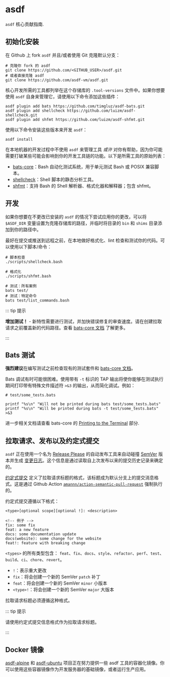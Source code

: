 # asdf

`asdf` 核心贡献指南.

## 初始化安装

在 Github 上 fork `asdf` 并且/或者使用 Git 克隆默认分支：

```shell:no-line-numbers
# 克隆你 fork 的 asdf
git clone https://github.com/<GITHUB_USER>/asdf.git
# 或者直接克隆 asdf
git clone https://github.com/asdf-vm/asdf.git
```

核心开发所需的工具都列举在这个存储库的 `.tool-versions` 文件中。如果你想要使用 `asdf` 自身来管理它，请使用以下命令添加这些插件：

```shell:no-line-numbers
asdf plugin add bats https://github.com/timgluz/asdf-bats.git
asdf plugin add shellcheck https://github.com/luizm/asdf-shellcheck.git
asdf plugin add shfmt https://github.com/luizm/asdf-shfmt.git
```

使用以下命令安装这些版本来开发 `asdf`：

```shell:no-line-numbers
asdf install
```

在本地机器的开发过程中不使用 `asdf` 来管理工具 _或许_ 对你有帮助，因为你可能需要打破某些可能会影响到你的开发工具链的功能。以下是所需工具的原始列表：

- [bats-core](https://github.com/bats-core/bats-core)：Bash 自动化测试系统，用于单元测试 Bash 或 POSIX 兼容脚本。
- [shellcheck](https://github.com/koalaman/shellcheck)：Shell 脚本的静态分析工具。
- [shfmt](https://github.com/mvdan/sh)：支持 Bash 的 Shell 解析器、格式化器和解释器；包含 shfmt。

## 开发

如果你想要在不更改已安装的 `asdf` 的情况下尝试应用你的更改，可以将 `$ASDF_DIR` 变量设置为克隆存储库的路径，并临时将目录的 `bin` 和 `shims` 目录添加到你的路径中。

最好在提交或推送到远程之前，在本地做好格式化、lint 检查和测试你的代码。可以使用以下脚本/命令：

```shell:no-line-numbers
# 脚本检查
./scripts/shellcheck.bash

# 格式化
./scripts/shfmt.bash

# 测试：所有案例
bats test/
# 测试：特定命令
bats test/list_commands.bash
```

::: tip 提示

**增加测试！** - 新特性需要进行测试，并加快错误修复的审查速度。请在创建拉取请求之前覆盖新的代码路径。查看 [bats-core 文档](https://bats-core.readthedocs.io/en/stable/index.html) 了解更多。

:::

## Bats 测试

**强烈建议**在编写测试之前检查现有的测试套件和 [bats-core 文档](https://bats-core.readthedocs.io/en/stable/index.html)。

Bats 调试有时可能很困难。使用带有 `-t` 标识的 TAP 输出将使你能够在测试执行期间打印带有特殊文件描述符 `>&3` 的输出，从而简化调试。例如：

```shell
# test/some_tests.bats

printf "%s\n" "Will not be printed during bats test/some_tests.bats"
printf "%s\n" "Will be printed during bats -t test/some_tests.bats" >&3
```

进一步相关文档请查看 bats-core 的 [Printing to the Terminal](https://bats-core.readthedocs.io/en/stable/writing-tests.html#printing-to-the-terminal) 部分.

## 拉取请求、发布以及约定式提交

`asdf` 正在使用一个名为 [Release Please](https://github.com/googleapis/release-please) 的自动发布工具来自动碰撞 [SemVer](https://semver.org/) 版本并生成 [变更日志](https://github.com/asdf-vm/asdf/blob/master/CHANGELOG.md)。这个信息是通过读取自上次发布以来的提交历史记录来确定的。

[约定式提交](https://www.conventionalcommits.org/zh-hans/) 定义了拉取请求标题的格式，该标题成为默认分支上的提交消息格式。这是通过 Github Action [`amannn/action-semantic-pull-request`](https://github.com/amannn/action-semantic-pull-request) 强制执行的。

约定式提交遵循以下格式：

```:no-line-numbers
<type>[optional scope][optional !]: <description>

<!-- 例子 -->
fix: some fix
feat: a new feature
docs: some documentation update
docs(website): some change for the website
feat!: feature with breaking change
```
`<types>` 的所有类型包含： `feat`、`fix`、`docs`、`style`、`refactor`、`perf`、`test`、`build`、`ci`、`chore`、`revert`。

* `!`：表示重大更改
* `fix`：将会创建一个新的 SemVer `patch` 补丁
* `feat`：将会创建一个新的 SemVer `minor` 小版本
* `<type>!`：将会创建一个新的 SemVer `major` 大版本

拉取请求标题必须遵循这种格式。

::: tip 提示

请使用约定式提交信息格式作为拉取请求标题。

:::

## Docker 镜像

[asdf-alpine](https://github.com/vic/asdf-alpine) 和 [asdf-ubuntu](https://github.com/vic/asdf-ubuntu) 项目正在努力提供一些 asdf 工具的容器化镜像。你可以使用这些容器镜像作为开发服务器的基础镜像，或者运行生产应用。
